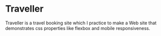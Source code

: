 # Traveller
Traveller is a travel booking site which I practice to make a Web site that  demonstrates css properties like flexbox and mobile responsiveness.
